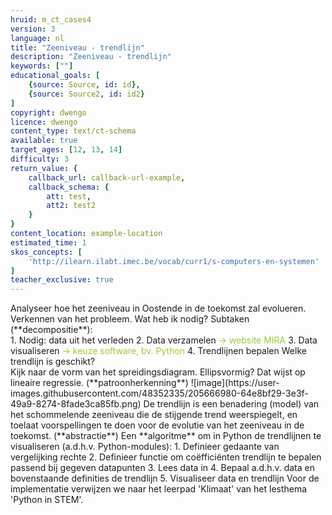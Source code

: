 ```yaml
---
hruid: m_ct_cases4
version: 3
language: nl
title: "Zeeniveau - trendlijn"
description: "Zeeniveau - trendlijn"
keywords: [""]
educational_goals: [
    {source: Source, id: id}, 
    {source: Source2, id: id2}
]
copyright: dwengo
licence: dwengo
content_type: text/ct-schema
available: true
target_ages: [12, 13, 14]
difficulty: 3
return_value: {
    callback_url: callback-url-example,
    callback_schema: {
        att: test,
        att2: test2
    }
}
content_location: example-location
estimated_time: 1
skos_concepts: [
    'http://ilearn.ilabt.imec.be/vocab/curr1/s-computers-en-systemen'
]
teacher_exclusive: true
---
```


<context>
Analyseer hoe het zeeniveau in Oostende in de toekomst zal evolueren. 
</context>
<decomposition>
Verkennen van het probleem. Wat heb ik nodig? Subtaken (**decompositie**):<br>
1. Nodig: data uit het verleden 
2. Data verzamelen <span style="color: yellowgreen">→ website MIRA</span>
3. Data visualiseren <span style="color: yellowgreen">→ keuze software, bv. Python</span>
4. Trendlijnen bepalen
</decomposition>
<patternRecognition>
Welke trendlijn is geschikt? <br>
Kijk naar de vorm van het spreidingsdiagram. Ellipsvormig? Dat wijst op lineaire regressie. (**patroonherkenning**)
![image](https://user-images.githubusercontent.com/48352335/205666980-64e8bf29-3e3f-49a9-8274-8fade3ca85fb.png)
</patternRecognition>
<abstraction>
De trendlijn is een benadering (model) van het schommelende zeeniveau die de stijgende trend weerspiegelt, en toelaat voorspellingen te doen voor de evolutie van het zeeniveau in de toekomst. (**abstractie**)
</abstraction>
<algorithms>
Een **algoritme** om in Python de trendlijnen te visualiseren (a.d.h.v. Python-modules):
1. Definieer gedaante van vergelijking rechte
2. Definieer functie om coëfficiënten trendlijn te bepalen passend bij gegeven datapunten
3. Lees data in
4. Bepaal a.d.h.v. data en bovenstaande definities de trendlijn
5. Visualiseer data en trendlijn
</algorithms>
<implementation>
Voor de implementatie verwijzen we naar het leerpad 'Klimaat' van het lesthema 'Python in STEM'.
</implementation>


